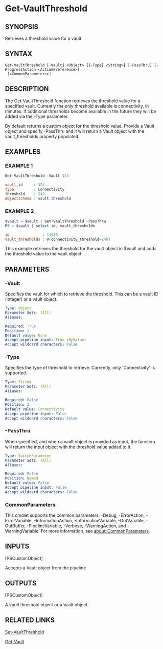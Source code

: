 # Get-VaultThreshold

## SYNOPSIS
Retrieves a threshold value for a vault.

## SYNTAX

```
Get-VaultThreshold [-Vault] <Object> [[-Type] <String>] [-PassThru] [-ProgressAction <ActionPreference>]
 [<CommonParameters>]
```

## DESCRIPTION
The Get-VaultThreshold function retrieves the threshold value for a specified vault.
Currently the only threshold available is connectivity, in minutes.
If additional thresholds
become available in the future they will be added via the -Type parameter.

By default returns a custom object for the threshold value.
Provide a Vault object and specify
-PassThru and it will return a Vault object with the vault_thresholds property populated.

## EXAMPLES

### EXAMPLE 1
```PowerShell
Get-VaultThreshold -Vault 123

vault_id     : 123
type         : Connectivity
threshold    : 240
objectschema : vault.threshold
```
### EXAMPLE 2
```PowerShell
$vault = $vault | Get-VaultThreshold -PassThru
PS > $vault | select id, vault_thresholds

id               : 14536
vault_thresholds : @{connectivity_threshold=240}
```

This example retrieves the threshold for the vault object in $vault and adds the threshold value to the vault object.

## PARAMETERS

### -Vault
Specifies the vault for which to retrieve the threshold.
This can be a vault ID (integer) or a vault object.

```yaml
Type: Object
Parameter Sets: (All)
Aliases:

Required: True
Position: 1
Default value: None
Accept pipeline input: True (ByValue)
Accept wildcard characters: False
```

### -Type
Specifies the type of threshold to retrieve.
Currently, only 'Connectivity' is supported.

```yaml
Type: String
Parameter Sets: (All)
Aliases:

Required: False
Position: 2
Default value: Connectivity
Accept pipeline input: False
Accept wildcard characters: False
```

### -PassThru
When specified, and when a vault object is provided as input, the function will return the input object with the threshold value added to it.

```yaml
Type: SwitchParameter
Parameter Sets: (All)
Aliases:

Required: False
Position: Named
Default value: False
Accept pipeline input: False
Accept wildcard characters: False
```

### CommonParameters
This cmdlet supports the common parameters: -Debug, -ErrorAction, -ErrorVariable, -InformationAction, -InformationVariable, -OutVariable, -OutBuffer, -PipelineVariable, -Verbose, -WarningAction, and -WarningVariable. For more information, see [about_CommonParameters](http://go.microsoft.com/fwlink/?LinkID=113216).

## INPUTS

[PSCustomObject]

Accepts a Vault object from the pipeline

## OUTPUTS


[PSCustomObject]

A vault.threshold object or a Vault object

## RELATED LINKS

[Set-VaultThreshold](./Set-VaultThreshold.md)

[Get-Vault](./Get-Vault.md)

